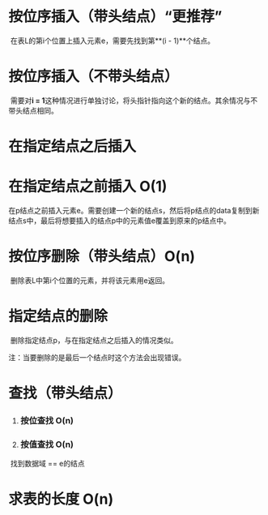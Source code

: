# 按位序插入（带头结点）“更推荐”

​		在表L的第i个位置上插入元素e，需要先找到第**(i - 1)**个结点。



# 按位序插入（不带头结点）

​		需要对**i = 1**这种情况进行单独讨论，将头指针指向这个新的结点。其余情况与不带头结点相同。



# 在指定结点之后插入



# 在指定结点之前插入 O(1)

​		在p结点之前插入元素e。需要创建一个新的结点s，然后将p结点的data复制到新结点s中，最后将想要插入的结点p中的元素值e覆盖到原来的p结点中。



# 按位序删除（带头结点）O(n)

​		删除表L中第i个位置的元素，并将该元素用e返回。



# 指定结点的删除

​		删除指定结点p，与在指定结点之后插入的情况类似。



注：当要删除的是最后一个结点时这个方法会出现错误。



# 查找（带头结点）

1. ### 按位查找 O(n)

2. ### 按值查找 O(n)

​		找到数据域 == e的结点



# 求表的长度 O(n)